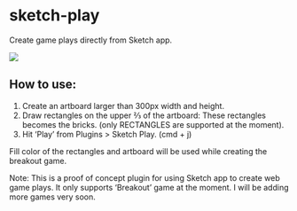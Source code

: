 # sketch-play
Create game plays directly from Sketch app.

<img target="_blank" src="http://www.sureskumar.com/looper/github_imgs/looper.gif">

## How to use:
1. Create an artboard larger than 300px width and height.
2. Draw rectangles on the upper ⅔ of the artboard: These rectangles becomes the bricks. (only RECTANGLES are supported at the moment).
3. Hit ‘Play’ from Plugins > Sketch Play. (cmd + j)

Fill color of the rectangles and artboard will be used while creating the breakout game.

Note: This is a proof of concept plugin for using Sketch app to create web game plays. It only supports ‘Breakout’ game at the moment. I will be adding more games very soon.